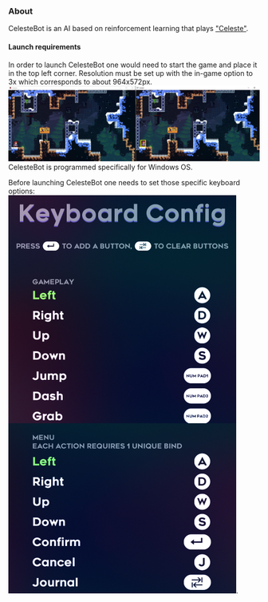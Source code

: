 ### About
CelesteBot is an AI based on reinforcement learning that plays ["Celeste"](https://store.steampowered.com/app/504230/Celeste/).
#### Launch requirements
In order to launch CelesteBot one would need to start the game and place it in the top left corner. Resolution must be set up with the in-game option to 3x which corresponds to about 964x572px.
![This is how it's supposed to look like](docs/ScreenShot1.png)
CelesteBot is programmed specifically for Windows OS.

Before launching CelesteBot one needs to set those specific keyboard options:
![Keyboard settings](docs/KeyboardSettings.png).
